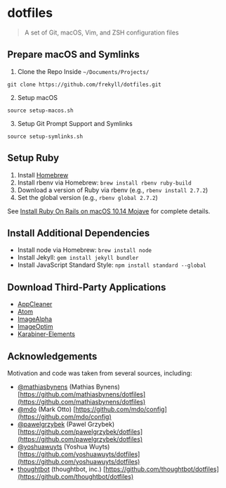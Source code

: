 # dotfiles
> A set of Git, macOS, Vim, and ZSH configuration files

## Prepare macOS and Symlinks

1. Clone the Repo Inside `~/Documents/Projects/`

```
git clone https://github.com/frekyll/dotfiles.git
```

2. Setup macOS

```
source setup-macos.sh
```

3. Setup Git Prompt Support and Symlinks

```
source setup-symlinks.sh
```

## Setup Ruby
1. Install [Homebrew](https://brew.sh)
2. Install rbenv via Homebrew: `brew install rbenv ruby-build`
3. Download a version of Ruby via rbenv (e.g., `rbenv install 2.7.2`)
4. Set the global version (e.g., `rbenv global 2.7.2`)

See [Install Ruby On Rails on macOS 10.14 Mojave](https://gorails.com/setup/osx/10.14-mojave) for complete details.

## Install Additional Dependencies
- Install node via Homebrew: `brew install node`
- Install Jekyll: `gem install jekyll bundler`
- Install JavaScript Standard Style: `npm install standard --global`

## Download Third-Party Applications
- [AppCleaner](https://freemacsoft.net/appcleaner/)
- [Atom](https://atom.io)
- [ImageAlpha](https://pngmini.com)
- [ImageOptim](https://imageoptim.com/howto.html)
- [Karabiner-Elements](https://karabiner-elements.pqrs.org)

## Acknowledgements
Motivation and code was taken from several sources, including:
- [@mathiasbynens](https://github.com/mathiasbynens) (Mathias Bynens) [https://github.com/mathiasbynens/dotfiles](https://github.com/mathiasbynens/dotfiles)
- [@mdo](https://github.com/mdo) (Mark Otto) [https://github.com/mdo/config](https://github.com/mdo/config)
- [@pawelgrzybek](https://github.com/pawelgrzybek) (Pawel Grzybek) [https://github.com/pawelgrzybek/dotfiles](https://github.com/pawelgrzybek/dotfiles)
- [@yoshuawuyts](https://github.com/yoshuawuyts) (Yoshua Wuyts) [https://github.com/yoshuawuyts/dotfiles](https://github.com/yoshuawuyts/dotfiles)
- [thoughtbot](https://github.com/thoughtbot) (thoughtbot, inc.) [https://github.com/thoughtbot/dotfiles](https://github.com/thoughtbot/dotfiles)
